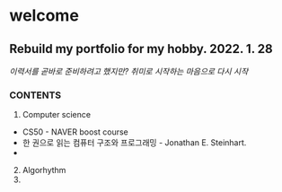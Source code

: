 # welcome

Rebuild my portfolio for my hobby. 2022. 1. 28
----------------------------------------------

*이력서를 곧바로 준비하려고 했지만? 취미로 시작하는 마음으로 다시 시작*
### CONTENTS
1. Computer science
  * CS50 - NAVER boost course
  * 한 권으로 읽는 컴퓨터 구조와 프로그래밍 - Jonathan E. Steinhart.
  * 
2. Algorhythm
3. 
